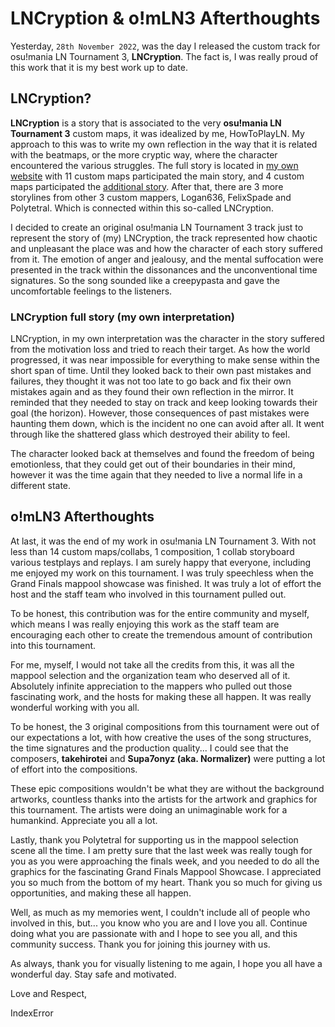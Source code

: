 # LNCryption & o!mLN3 Afterthoughts

Yesterday, `28th November 2022`, was the day I released the custom track for osu!mania LN Tournament 3, **LNCryption**. The fact is, I was really proud of this work that it is my best work up to date.

## LNCryption?

**LNCryption** is a story that is associated to the very **osu!mania LN Tournament 3** custom maps, it was idealized by me, HowToPlayLN. My approach to this was to write my own reflection in the way that it is related with the beatmaps, or the more cryptic way, where the character encountered the various struggles. The full story is located in [my own website](https://indekkusu-era.github.io/lncryption/) with 11 custom maps participated the main story, and 4 custom maps participated the [additional story](https://indekkusu-era.github.io/lncryption/ex/1.txt). After that, there are 3 more storylines from other 3 custom mappers, Logan636, FelixSpade and Polytetral. Which is connected within this so-called LNCryption.

I decided to create an original osu!mania LN Tournament 3 track just to represent the story of (my) LNCryption, the track represented how chaotic and unpleasant the place was and how the character of each story suffered from it. The emotion of anger and jealousy, and the mental suffocation were presented in the track within the dissonances and the unconventional time signatures. So the song sounded like a creepypasta and gave the uncomfortable feelings to the listeners.

### LNCryption full story (my own interpretation)

LNCryption, in my own interpretation was the character in the story suffered from the motivation loss and tried to reach their target. As how the world progressed, it was near impossible for everything to make sense within the short span of time. Until they looked back to their own past mistakes and failures, they thought it was not too late to go back and fix their own mistakes again and as they found their own reflection in the mirror. It reminded that they needed to stay on track and keep looking towards their goal (the horizon). However, those consequences of past mistakes were haunting them down, which is the incident no one can avoid after all. It went through like the shattered glass which destroyed their ability to feel.

The character looked back at themselves and found the freedom of being emotionless, that they could get out of their boundaries in their mind, however it was the time again that they needed to live a normal life in a different state.

## o!mLN3 Afterthoughts

At last, it was the end of my work in osu!mania LN Tournament 3. With not less than 14 custom maps/collabs, 1 composition, 1 collab storyboard various testplays and replays. I am surely happy that everyone, including me enjoyed my work on this tournament. I was truly speechless when the Grand Finals mappool showcase was finished. It was truly a lot of effort the host and the staff team who involved in this tournament pulled out.

To be honest, this contribution was for the entire community and myself, which means I was really enjoying this work as the staff team are encouraging each other to create the tremendous amount of contribution into this tournament.

For me, myself, I would not take all the credits from this, it was all the mappool selection and the organization team who deserved all of it. Absolutely infinite appreciation to the mappers who pulled out those fascinating work, and the hosts for making these all happen. It was really wonderful working with you all.

To be honest, the 3 original compositions from this tournament were out of our expectations a lot, with how creative the uses of the song structures, the time signatures and the production quality... I could see that the composers, **takehirotei** and **Supa7onyz (aka. Normalizer)** were putting a lot of effort into the compositions.

These epic compositions wouldn't be what they are without the background artworks, countless thanks into the artists for the artwork and graphics for this tournament. The artists were doing an unimaginable work for a humankind. Appreciate you all a lot.

Lastly, thank you Polytetral for supporting us in the mappool selection scene all the time. I am pretty sure that the last week was really tough for you as you were approaching the finals week, and you needed to do all the graphics for the fascinating Grand Finals Mappool Showcase. I appreciated you so much from the bottom of my heart. Thank you so much for giving us opportunities, and making these all happen.

Well, as much as my memories went, I couldn't include all of people who involved in this, but... you know who you are and I love you all. Continue doing what you are passionate with and I hope to see you all, and this community success. Thank you for joining this journey with us.

As always, thank you for visually listening to me again, I hope you all have a wonderful day. Stay safe and motivated.

Love and Respect,

IndexError
